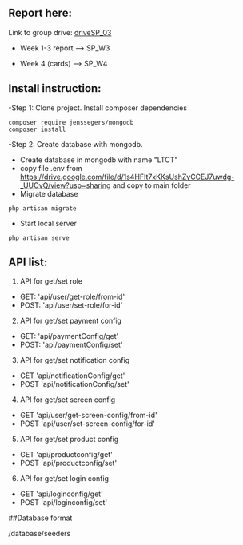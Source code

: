 ## Report here: 
Link to group drive: [driveSP_03](https://drive.google.com/drive/folders/1uJG-OQVU2W3jJvizpzOXTNWRu22nPT-g?usp=sharing)

- Week 1-3 report --> SP_W3

- Week 4 (cards) --> SP_W4

## Install instruction:
-Step 1: Clone project.
Install composer dependencies
```
composer require jenssegers/mongodb
composer install
```
-Step 2: Create database with mongodb.
* Create database in mongodb with name "LTCT"
* copy file .env from https://drive.google.com/file/d/1s4HFIt7xKKsUshZyCCEJ7uwdg-_UUOvQ/view?usp=sharing and copy to main folder
* Migrate database
```
php artisan migrate 
```
* Start local server
```
php artisan serve 
```

## API list:
1. API for get/set role
* GET: 'api/user/get-role/from-id'
* POST: 'api/user/set-role/for-id'
2. API for get/set payment config
* GET: 'api/paymentConfig/get'
* POST: 'api/paymentConfig/set'
3. API for get/set notification config
* GET 'api/notificationConfig/get'
* POST 'api/notificationConfig/set'
4. API for get/set screen config
* GET 'api/user/get-screen-config/from-id'
* POST 'api/user/set-screen-config/for-id'
5. API for get/set product config
* GET 'api/productconfig/get'
* POST 'api/productconfig/set'
6. API for get/set login config
* GET 'api/loginconfig/get'
* POST 'api/loginconfig/set'

##Database format

/database/seeders
